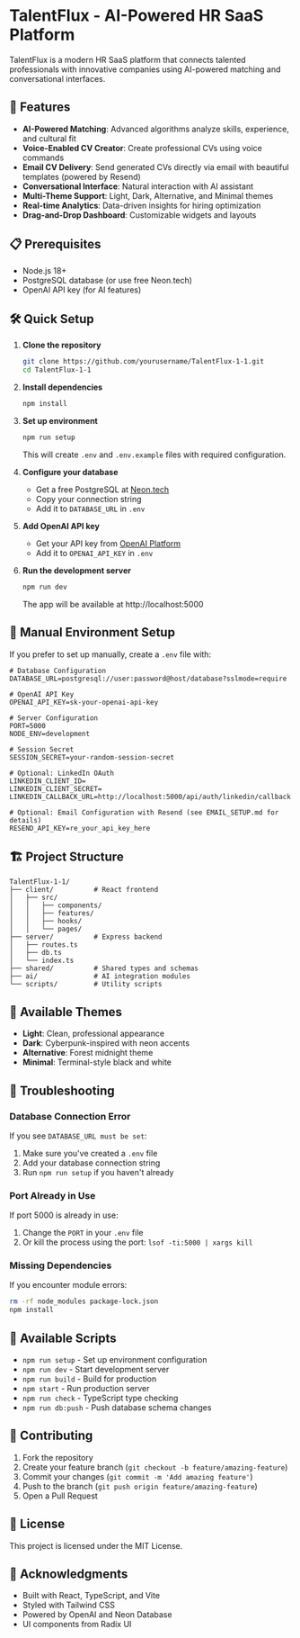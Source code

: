 # TalentFlux - AI-Powered HR SaaS Platform

TalentFlux is a modern HR SaaS platform that connects talented professionals with innovative companies using AI-powered matching and conversational interfaces.

## 🚀 Features

- **AI-Powered Matching**: Advanced algorithms analyze skills, experience, and cultural fit
- **Voice-Enabled CV Creator**: Create professional CVs using voice commands
- **Email CV Delivery**: Send generated CVs directly via email with beautiful templates (powered by Resend)
- **Conversational Interface**: Natural interaction with AI assistant
- **Multi-Theme Support**: Light, Dark, Alternative, and Minimal themes
- **Real-time Analytics**: Data-driven insights for hiring optimization
- **Drag-and-Drop Dashboard**: Customizable widgets and layouts

## 📋 Prerequisites

- Node.js 18+ 
- PostgreSQL database (or use free Neon.tech)
- OpenAI API key (for AI features)

## 🛠️ Quick Setup

1. **Clone the repository**
   ```bash
   git clone https://github.com/yourusername/TalentFlux-1-1.git
   cd TalentFlux-1-1
   ```

2. **Install dependencies**
   ```bash
   npm install
   ```

3. **Set up environment**
   ```bash
   npm run setup
   ```
   This will create `.env` and `.env.example` files with required configuration.

4. **Configure your database**
   - Get a free PostgreSQL at [Neon.tech](https://neon.tech)
   - Copy your connection string
   - Add it to `DATABASE_URL` in `.env`

5. **Add OpenAI API key**
   - Get your API key from [OpenAI Platform](https://platform.openai.com)
   - Add it to `OPENAI_API_KEY` in `.env`

6. **Run the development server**
   ```bash
   npm run dev
   ```
   The app will be available at http://localhost:5000

## 🔧 Manual Environment Setup

If you prefer to set up manually, create a `.env` file with:

```env
# Database Configuration
DATABASE_URL=postgresql://user:password@host/database?sslmode=require

# OpenAI API Key
OPENAI_API_KEY=sk-your-openai-api-key

# Server Configuration
PORT=5000
NODE_ENV=development

# Session Secret
SESSION_SECRET=your-random-session-secret

# Optional: LinkedIn OAuth
LINKEDIN_CLIENT_ID=
LINKEDIN_CLIENT_SECRET=
LINKEDIN_CALLBACK_URL=http://localhost:5000/api/auth/linkedin/callback

# Optional: Email Configuration with Resend (see EMAIL_SETUP.md for details)
RESEND_API_KEY=re_your_api_key_here
```

## 🏗️ Project Structure

```
TalentFlux-1-1/
├── client/          # React frontend
│   ├── src/
│   │   ├── components/
│   │   ├── features/
│   │   ├── hooks/
│   │   └── pages/
├── server/          # Express backend
│   ├── routes.ts
│   ├── db.ts
│   └── index.ts
├── shared/          # Shared types and schemas
├── ai/              # AI integration modules
└── scripts/         # Utility scripts
```

## 🎨 Available Themes

- **Light**: Clean, professional appearance
- **Dark**: Cyberpunk-inspired with neon accents
- **Alternative**: Forest midnight theme
- **Minimal**: Terminal-style black and white

## 🐛 Troubleshooting

### Database Connection Error
If you see `DATABASE_URL must be set`:
1. Make sure you've created a `.env` file
2. Add your database connection string
3. Run `npm run setup` if you haven't already

### Port Already in Use
If port 5000 is already in use:
1. Change the `PORT` in your `.env` file
2. Or kill the process using the port: `lsof -ti:5000 | xargs kill`

### Missing Dependencies
If you encounter module errors:
```bash
rm -rf node_modules package-lock.json
npm install
```

## 📝 Available Scripts

- `npm run setup` - Set up environment configuration
- `npm run dev` - Start development server
- `npm run build` - Build for production
- `npm start` - Run production server
- `npm run check` - TypeScript type checking
- `npm run db:push` - Push database schema changes

## 🤝 Contributing

1. Fork the repository
2. Create your feature branch (`git checkout -b feature/amazing-feature`)
3. Commit your changes (`git commit -m 'Add amazing feature'`)
4. Push to the branch (`git push origin feature/amazing-feature`)
5. Open a Pull Request

## 📄 License

This project is licensed under the MIT License.

## 🙏 Acknowledgments

- Built with React, TypeScript, and Vite
- Styled with Tailwind CSS
- Powered by OpenAI and Neon Database
- UI components from Radix UI 